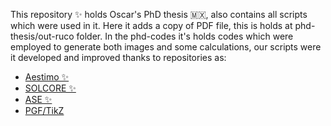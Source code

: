 This repository ✨ holds Oscar's PhD thesis :mexico:, also contains all scripts which were used in it. Here it adds a copy of PDF file, this is holds at phd-thesis/out-ruco folder.  In the phd-codes it's holds codes which were employed to generate both images and some calculations, our scripts were it developed and improved thanks to repositories as: 
* [Aestimo ✨](https://github.com/aestimosolver/aestimo.git) 
* [SOLCORE ✨](https://github.com/qpv-research-group/solcore5.git)
* [ASE ✨](https://gitlab.com/ase/ase.git) 
* [PGF/TikZ](https://github.com/pgf-tikz/pgf.git)